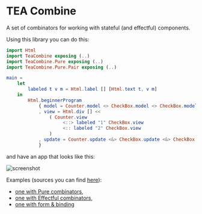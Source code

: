 # TEA Combine

A set of combinators for working with stateful (and effectful) components.

Using this library you can do this:

```elm
import Html
import TeaCombine exposing (..)
import TeaCombine.Pure exposing (..)
import TeaCombine.Pure.Pair exposing (..)

main =
    let
        labeled t v m = Html.label [] [Html.text t, v m]
    in
        Html.beginnerProgram
            { model = Counter.model <> CheckBox.model <> CheckBox.model
            , view = Html.div [] <<
                ( Counter.view
                     <::> labeled "1" CheckBox.view
                     <:: labeled "2" CheckBox.view
                )
            , update = Counter.update <&> CheckBox.update <&> CheckBox.update
            }
```

and have an app that looks like this:

![screenshot](https://github.com/astynax/tea-combine/blob/master/assets/example.png)

Examples (sources you can find [here](https://github.com/astynax/tea-combine/tree/master/examples)):
- [one with Pure combinators](https://astynax.github.com/tea-combine/examples/pure.html),
- [one with Effectful combinators](https://astynax.github.com/tea-combine/examples/effectful.html),
- [one with form & binding](https://astynax.github.com/tea-combine/examples/form.html)
